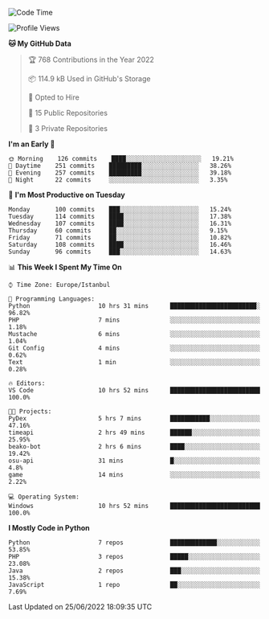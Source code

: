 <!--START_SECTION:waka-->
![Code Time](http://img.shields.io/badge/Code%20Time-334%20hrs%2052%20mins-blue)

![Profile Views](http://img.shields.io/badge/Profile%20Views-0-blue)

**🐱 My GitHub Data** 

> 🏆 768 Contributions in the Year 2022
 > 
> 📦 114.9 kB Used in GitHub's Storage 
 > 
> 💼 Opted to Hire
 > 
> 📜 15 Public Repositories 
 > 
> 🔑 3 Private Repositories  
 > 
**I'm an Early 🐤** 

```text
🌞 Morning    126 commits    ████░░░░░░░░░░░░░░░░░░░░░   19.21% 
🌆 Daytime    251 commits    █████████░░░░░░░░░░░░░░░░   38.26% 
🌃 Evening    257 commits    █████████░░░░░░░░░░░░░░░░   39.18% 
🌙 Night      22 commits     ░░░░░░░░░░░░░░░░░░░░░░░░░   3.35%

```
📅 **I'm Most Productive on Tuesday** 

```text
Monday       100 commits    ███░░░░░░░░░░░░░░░░░░░░░░   15.24% 
Tuesday      114 commits    ████░░░░░░░░░░░░░░░░░░░░░   17.38% 
Wednesday    107 commits    ████░░░░░░░░░░░░░░░░░░░░░   16.31% 
Thursday     60 commits     ██░░░░░░░░░░░░░░░░░░░░░░░   9.15% 
Friday       71 commits     ██░░░░░░░░░░░░░░░░░░░░░░░   10.82% 
Saturday     108 commits    ████░░░░░░░░░░░░░░░░░░░░░   16.46% 
Sunday       96 commits     ███░░░░░░░░░░░░░░░░░░░░░░   14.63%

```


📊 **This Week I Spent My Time On** 

```text
⌚︎ Time Zone: Europe/Istanbul

💬 Programming Languages: 
Python                   10 hrs 31 mins      ████████████████████████░   96.82% 
PHP                      7 mins              ░░░░░░░░░░░░░░░░░░░░░░░░░   1.18% 
Mustache                 6 mins              ░░░░░░░░░░░░░░░░░░░░░░░░░   1.04% 
Git Config               4 mins              ░░░░░░░░░░░░░░░░░░░░░░░░░   0.62% 
Text                     1 min               ░░░░░░░░░░░░░░░░░░░░░░░░░   0.28%

🔥 Editors: 
VS Code                  10 hrs 52 mins      █████████████████████████   100.0%

🐱‍💻 Projects: 
PyDex                    5 hrs 7 mins        ███████████░░░░░░░░░░░░░░   47.16% 
timeapi                  2 hrs 49 mins       ██████░░░░░░░░░░░░░░░░░░░   25.95% 
beako-bot                2 hrs 6 mins        ████░░░░░░░░░░░░░░░░░░░░░   19.42% 
osu-api                  31 mins             █░░░░░░░░░░░░░░░░░░░░░░░░   4.8% 
game                     14 mins             ░░░░░░░░░░░░░░░░░░░░░░░░░   2.22%

💻 Operating System: 
Windows                  10 hrs 52 mins      █████████████████████████   100.0%

```

**I Mostly Code in Python** 

```text
Python                   7 repos             █████████████░░░░░░░░░░░░   53.85% 
PHP                      3 repos             █████░░░░░░░░░░░░░░░░░░░░   23.08% 
Java                     2 repos             ███░░░░░░░░░░░░░░░░░░░░░░   15.38% 
JavaScript               1 repo              ██░░░░░░░░░░░░░░░░░░░░░░░   7.69%

```



 Last Updated on 25/06/2022 18:09:35 UTC
<!--END_SECTION:waka-->

<!--
**3nws/3nws** is a ✨ _special_ ✨ repository because its `README.md` (this file) appears on your GitHub profile.

Here are some ideas to get you started:

- 🔭 I’m currently working on ...
- 🌱 I’m currently learning ...
- 👯 I’m looking to collaborate on ...
- 🤔 I’m looking for help with ...
- 💬 Ask me about ...
- 📫 How to reach me: ...
- 😄 Pronouns: ...
- ⚡ Fun fact: ...
-->

